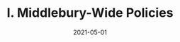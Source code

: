 ---
slug: "/pages/ii-ug-college-policies/faculty/faculty-committees"
date: "2021-05-01"
title: "I. Middlebury-Wide Policies"
---